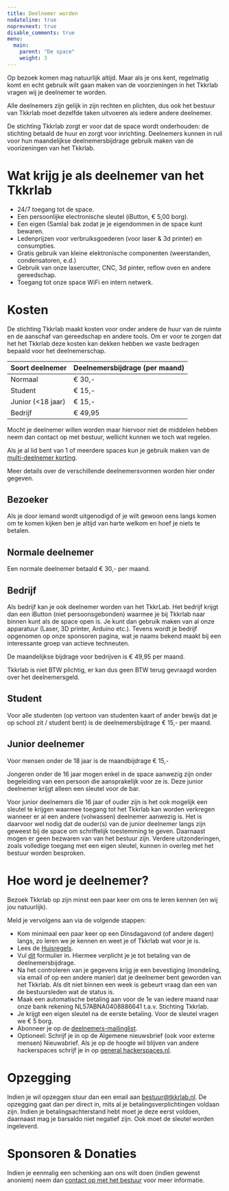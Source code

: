 ```yaml
---
title: Deelnemer worden
nodateline: true
noprevnext: true
disable_comments: true
menu:
  main:
    parent: "De space"
    weight: 3
---
```


Op bezoek komen mag natuurlijk altijd. Maar als je ons kent, regelmatig komt en echt gebruik wilt gaan maken van de voorzieningen in het Tkkrlab vragen wij je deelnemer te worden.

Alle deelnemers zijn gelijk in zijn rechten en plichten, dus ook het bestuur van Tkkrlab moet dezelfde taken uitvoeren als iedere andere deelnemer.

De stichting Tkkrlab zorgt er voor dat de space wordt onderhouden: de stichting betaald de huur en zorgt voor inrichting. Deelnemers kunnen in ruil voor hun maandelijkse deelnemersbijdrage gebruik maken van de voorizeningen van het Tkkrlab.

# Wat krijg je als deelnemer van het Tkkrlab
 - 24/7 toegang tot de space.
 - Een persoonlijke electronische sleutel (iButton, € 5,00 borg).
 - Een eigen (Samla) bak zodat je je eigendommen in de space kunt bewaren.
 - Ledenprijzen voor verbruiksgoederen (voor laser & 3d printer) en consumpties.
 - Gratis gebruik van kleine elektronische componenten (weerstanden, condensatoren, e.d.)
 - Gebruik van onze lasercutter, CNC, 3d pinter, reflow oven en andere gereedschap.
 - Toegang tot onze space WiFi en intern netwerk.

# Kosten

De stichting Tkkrlab maakt kosten voor onder andere de huur van de ruimte en de aanschaf van gereedschap en andere tools. Om er voor te zorgen dat het het Tkkrlab deze kosten kan dekken hebben we vaste bedragen bepaald voor het deelnemerschap.

| Soort deelnemer                          | Deelnemersbijdrage (per maand) |
|------------------------------------------|--------------------------------|
| Normaal                                  | € 30,-                         |
| Student                                  | € 15,-                         |
| Junior (<18 jaar)                        | € 15,-                         |
| Bedrijf                                  | € 49,95                        |

Mocht je deelnemer willen worden maar hiervoor niet de middelen hebben neem dan contact op met bestuur, wellicht kunnen we toch wat regelen.

Als je al lid bent van 1 of meerdere spaces kun je gebruik maken van de [multi-deelnemer korting](/multi-deelnemerschap/).

Meer details over de verschillende deelnemersvormen worden hier onder gegeven.

## Bezoeker

Als je door iemand wordt uitgenodigd of je wilt gewoon eens langs komen om te komen kijken ben je altijd van harte welkom en hoef je niets te betalen.

## Normale deelnemer
Een normale deelnemer betaald € 30,- per maand.

## Bedrijf

Als bedrijf kan je ook deelnemer worden van het TkkrLab. Het bedrijf krijgt dan een iButton (niet persoonsgebonden) waarmee je bij Tkkrlab naar binnen kunt als de space open is. Je kunt dan gebruik maken van al onze apparatuur (Laser, 3D printer, Arduino etc.). Tevens wordt je bedrijf opgenomen op onze sponsoren pagina, wat je naams bekend maakt bij een interessante groep van actieve techneuten.

De maandelijkse bijdrage voor bedrijven is € 49,95 per maand.

Tkkrlab is niet BTW plichtig, er kan dus geen BTW terug gevraagd worden over het deelnemersgeld.

## Student
Voor alle studenten (op vertoon van studenten kaart of ander bewijs dat je op school zit / student bent) is de deelnemersbijdrage € 15,- per maand.


## Junior deelnemer
Voor mensen onder de 18 jaar is de maandbijdrage € 15,-

Jongeren onder de 16 jaar mogen enkel in de space aanwezig zijn onder begeleiding van een persoon die aansprakelijk voor ze is. Deze junior deelnemer krijgt alleen een sleutel voor de bar.

Voor junior deelnemers die 16 jaar of ouder zijn is het ook mogelijk een sleutel te krijgen waarmee toegang tot het Tkkrlab kan worden verkregen wanneer er al een andere (volwassen) deelnemer aanwezig is.
Het is daarvoor wel nodig dat de ouder(s) van de junior deelnemer langs zijn geweest bij de space om schriftelijk toestemming te geven. Daarnaast mogen er geen bezwaren van van het bestuur zijn.
Verdere uitzonderingen, zoals volledige toegang met een eigen sleutel, kunnen in overleg met het bestuur worden besproken.


# Hoe word je deelnemer?

Bezoek Tkkrlab op zijn minst een paar keer om ons te leren kennen (en wij jou natuurlijk).

Meld je vervolgens aan via de volgende stappen:

 - Kom minimaal een paar keer op een Dinsdagavond (of andere dagen) langs, zo leren we je kennen en weet je of Tkkrlab wat voor je is.
 - Lees de <a href="https://tkkrlab.nl/wiki/Huisregels" target="_blank">Huisregels</a>.
 - Vul [dit](https://spreadsheets.google.com/viewform?formkey=dDRpSW5WQXZKRl9QMDVSX09fLVZFUHc6MQ) formulier in. Hiermee verplicht je je tot betaling van de deelnemersbijdrage.
 - Na het controleren van je gegevens krijg je een bevestiging (mondeling, via email of op een andere manier) dat je deelnemer bent geworden van het Tkkrlab. Als dit niet binnen een week is gebeurt vraag dan een van de bestuursleden wat de status is.
 - Maak een automatische betaling aan voor de 1e van iedere maand naar onze bank rekening NL57ABNA0408886641 t.a.v. Stichting Tkkrlab.
 - Je krijgt een eigen sleutel na de eerste betaling. Voor de sleutel vragen we € 5 borg.
 - Abonneer je op de [deelnemers-mailinglist](http://tkkrlab.nl/mailman/listinfo/members_tkkrlab.nl).
 - Optioneel: Schrijf je in op de Algemene nieuwsbrief (ook voor externe mensen) Nieuwsbrief. Als je op de hoogte wil blijven van andere hackerspaces schrijf je in op [general hackerspaces.nl](http://lists.hack42.nl/listinfo/general).

# Opzegging

Indien je wil opzeggen stuur dan een email aan bestuur@tkkrlab.nl. De opzegging gaat dan per direct in, mits al je betalingsverplichtingen voldaan zijn. Indien je betalingsachterstand hebt moet je deze eerst  voldoen, daarnaast mag je barsaldo niet negatief zijn. Ook moet de sleutel worden ingeleverd.

# Sponsoren & Donaties
Indien je eenmalig een schenking aan ons wilt doen (indien gewenst anoniem) neem dan [contact op met het bestuur](mailto:bestuur@tkkrlab.nl) voor meer informatie.
